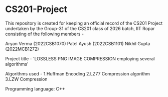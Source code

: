 # CS201-Project

This repository is created for keeping an official record of the CS201 Project undertaken by the Group-31 of the CS201 class of 2026 batch, IIT Ropar consisting of the following members -

Aryan Verma (2022CSB1070)
Patel Ayush (2022CSB1101)
Nikhil Gupta (2022MCB1272)



Project title -
'LOSSLESS PNG IMAGE COMPRESSION employing several algorithms'

Algorithms used -
1.Huffman Encoding
2.LZ77 Compression algorithm
3.LZW Compression

Programming language: C++
